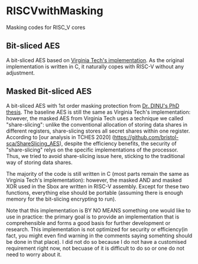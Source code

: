 # RISCVwithMasking
 Masking codes for RISC_V cores

## Bit-sliced AES
A bit-sliced AES based on [Virginia Tech's implementation](https://github.com/Secure-Embedded-Systems/Masked-AES-Implementation). As the original implementation is written in C, it naturally copes with RISC-V without any adjustment.   

## Masked Bit-sliced AES
A bit-sliced AES with 1st order masking protection from [Dr. DINU's PhD thesis](http://orbilu.uni.lu/handle/10993/33803). The baseline AES is still the same as Virginia Tech's implementation: however, the masked AES from Virginia Tech uses a technique we called "share-slicing": unlike the conventional allocation of storing data shares in different registers, share-slicing stores all secret shares within one register. According to [our analysis in TCHES 2020] (https://github.com/bristol-sca/ShareSlicing_AES), despite the efficiency benefits, the security of "share-slicing" relys on the specific implementations of the processor. Thus, we tried to avoid share-slicing issue here, sticking to the traditional way of storing data shares.

The majority of the code is still written in C (most parts remain the same as Virginia Tech's implementation): however, the masked AND and masked XOR used in the Sbox are written in RISC-V assembly. Except for these two functions, everything else should be portable (assuming there is enough memory for the bit-slicing encrypting to run).

Note that this implementation is BY NO MEANS something one would like to use in practice: the primary goal is to provide an implementation that is comprehensible and forms a good basis for further development or research. This implementation is not optimized for security or efficiency(in fact, you might even find warning in the comments saying somehting should be done in that place). I did not do so because I do not have a customised requirement right now, not becuase of it is difficult to do so or one do not need to worry about it.

  